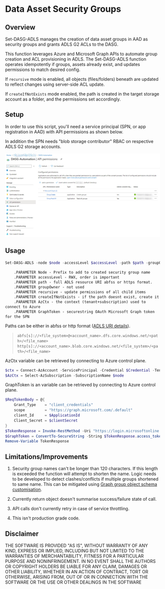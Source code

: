 # Data Asset Security Groups

## Overview

Set-DASG-ADLS manages the creation of data asset groups in AAD as security groups and grants ADLS G2 ACLs to the DASG.

This function leverages Azure and Microsoft Graph APIs to automate group creation and ACL provisioning in ADLS.
The Set-DASG-ADLS function operates idempotently if groups, assets already exist, and updates permissions to match desired config.

If `recursive` mode is enabled, all objects (files/folders) beneath are updated to reflect changes using server-side ACL update.

If `createIfNotExists` mode enabled, the path is created in the target storage account as a folder, and the permissions set accordingly.

## Setup

In order to use this script, you'll need a service principal (SPN, or app registration in AAD) with API permissions as shown below.

In addition the SPN needs "blob storage contributor" RBAC on respective ADLS G2 storage accounts. 

![alt text](./ServicePrincipal.jpg "SPN API Permissions")

## Usage

```powershell
Set-DASG-ADLS -node $node -accessLevel $accessLevel -path $path -groupOwner $groupOwner -recursive $recursive -createIfNotExists $createIfNotExists -AzCtx $AzCtx -GraphToken $GraphToken -Verbose
```

```
    .PARAMETER Node - Prefix to add to created security group name
    .PARAMETER accessLevel - RWX, order is important
    .PARAMETER path - full ADLS resource URI abfss or https format. 
    .PARAMETER groupOwner - not used
    .PARAMETER recursive - update permissions of all child items 
    .PARAMETER createIfNotExists - if the path doesnt exist, create it
    .PARAMETER AzCtx - the context (tenant+subscription) used to connect to Azure
    .PARAMETER GraphToken - securestring OAuth Microsoft Graph token for the SPN
```

Paths can be either in abfss or http format ([ADLS URI details](https://docs.microsoft.com/en-us/azure/storage/blobs/data-lake-storage-introduction-abfs-uri)).

> `abfs[s]://<file_system>@<account_name>.dfs.core.windows.net/<path>/<file_name>`
> `http[s]://<account_name>.blob.core.windows.net/<file_system>/<path>/<file_name>`

AzCtx variable can be retrieved by connecting to Azure control plane.

``` Powershell
$ctx = Connect-AzAccount -ServicePrincipal -Credential $Credential -TenantId $TenantId
$AzCtx = Select-AzSubscription -SubscriptionName $node
```

GraphToken is an variable can be retrieved by connecting to Azure control plane.

``` Powershell
$ReqTokenBody = @{
    Grant_Type    = "client_credentials"
    scope         = "https://graph.microsoft.com/.default"
    client_Id     = $ApplicationId
    Client_Secret = $clientSecret
}
$TokenResponse = Invoke-RestMethod -Uri "https://login.microsoftonline.com/$TenantId/oauth2/v2.0/token" -Method POST -Body $ReqTokenBody -ErrorAction Stop
$GraphToken = ConvertTo-SecureString -String $TokenResponse.access_token -AsPlainText -Force
Remove-Variable TokenResponse
```

## Limitations/Improvements

1. Security group names can't be longer than 120 characters. If this length is exceeded the function will attempt to shorten the name. Logic needs to be developed to detect clashes/conflicts if multiple groups shortened to same name. This can be mitigated using [Graph group object schema customisation](https://docs.microsoft.com/en-us/graph/extensibility-schema-groups).

1. Currently return object doesn't summarise success/failure state of call.

1. API calls don't currently retry in case of service throttling.

1. This isn't production grade code.

## Disclaimer

THE SOFTWARE IS PROVIDED "AS IS", WITHOUT WARRANTY OF ANY KIND, EXPRESS OR
IMPLIED, INCLUDING BUT NOT LIMITED TO THE WARRANTIES OF MERCHANTABILITY,
FITNESS FOR A PARTICULAR PURPOSE AND NONINFRINGEMENT. IN NO EVENT SHALL THE
AUTHORS OR COPYRIGHT HOLDERS BE LIABLE FOR ANY CLAIM, DAMAGES OR OTHER
LIABILITY, WHETHER IN AN ACTION OF CONTRACT, TORT OR OTHERWISE, ARISING FROM,
OUT OF OR IN CONNECTION WITH THE SOFTWARE OR THE USE OR OTHER DEALINGS IN THE
SOFTWARE